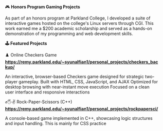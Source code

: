 🎮 **Honors Program Gaming Projects**

As part of an honors program at Parkland College, I developed a suite of interactive games hosted on the college's Linux servers through CGI. This work earned me a $200 academic scholarship and served as a hands-on demonstration of my programming and web development skills.

**🕹️ Featured Projects**

♟️ Online Checkers Game **https://remy.parkland.edu/~syunalfian1/personal_projects/checkers_backup/**

An interactive, browser-based Checkers game designed for strategic two-player gameplay.
Built with HTML, CSS, JavaScript, and AJAX
Optimized for desktop browsing with near-instant move execution
Focused on a clean user interface and responsive interactions

✊🖐✌️ Rock-Paper-Scissors (C++) **https://remy.parkland.edu/~syunalfian1/personal_projects/rockpapersci/**

A console-based game implemented in C++, showcasing logic structures and input handling. This is mainly for CSS practice
